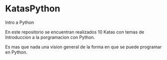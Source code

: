 # KatasPython
Intro a Python

En este repositorio se encuentran realizados 10 Katas con temas de Introduccion a la porgramacion con Python.

Es mas que nada una vision general de la forma en que se puede programar en Python.
